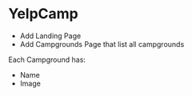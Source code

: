 # YelpCamp

* Add Landing Page
* Add Campgrounds Page that list all campgrounds

Each Campground has:
* Name
* Image